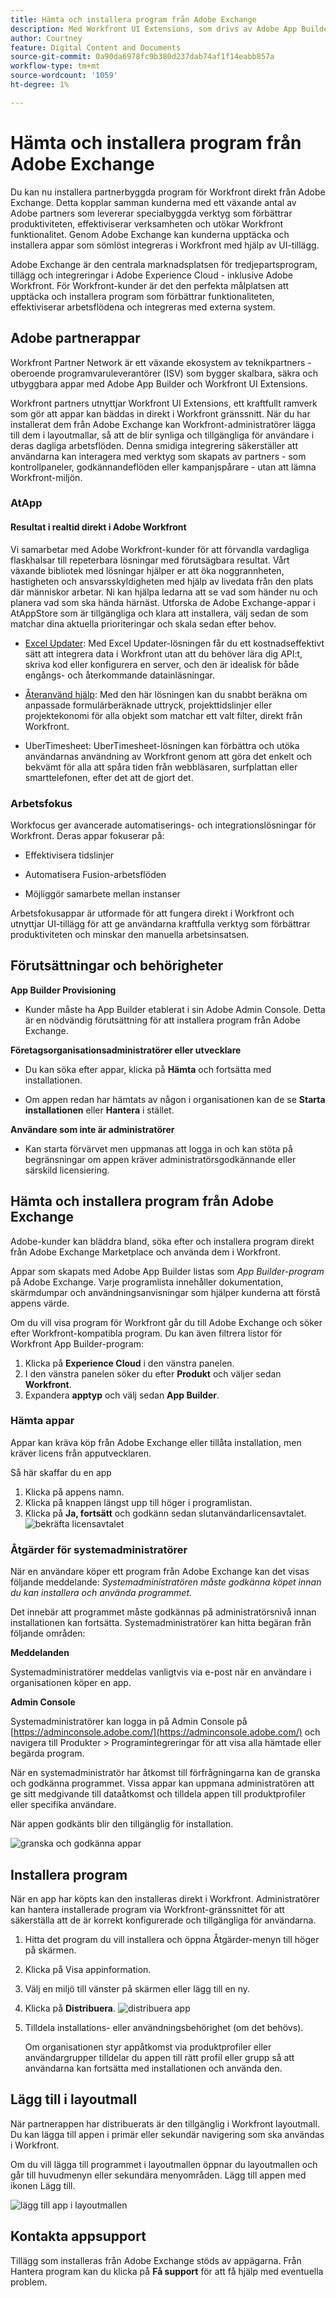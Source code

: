 ```yaml
---
title: Hämta och installera program från Adobe Exchange
description: Med Workfront UI Extensions, som drivs av Adobe App Builder, kan kunder och partner skapa skräddarsydda användarupplevelser.
author: Courtney
feature: Digital Content and Documents
source-git-commit: 0a90da6978fc9b380d237dab74af1f14eabb857a
workflow-type: tm+mt
source-wordcount: '1059'
ht-degree: 1%

---
```



# Hämta och installera program från Adobe Exchange

Du kan nu installera partnerbyggda program för Workfront direkt från Adobe Exchange. Detta kopplar samman kunderna med ett växande antal av Adobe partners som levererar specialbyggda verktyg som förbättrar produktiviteten, effektiviserar verksamheten och utökar Workfront funktionalitet. Genom Adobe Exchange kan kunderna upptäcka och installera appar som sömlöst integreras i Workfront med hjälp av UI-tillägg.

Adobe Exchange är den centrala marknadsplatsen för tredjepartsprogram, tillägg och integreringar i Adobe Experience Cloud - inklusive Adobe Workfront. För Workfront-kunder är det den perfekta målplatsen att upptäcka och installera program som förbättrar funktionaliteten, effektiviserar arbetsflödena och integreras med externa system.

## Adobe partnerappar

Workfront Partner Network är ett växande ekosystem av teknikpartners - oberoende programvaruleverantörer (ISV) som bygger skalbara, säkra och utbyggbara appar med Adobe App Builder och Workfront UI Extensions.

Workfront partners utnyttjar Workfront UI Extensions, ett kraftfullt ramverk som gör att appar kan bäddas in direkt i Workfront gränssnitt. När du har installerat dem från Adobe Exchange kan Workfront-administratörer lägga till dem i layoutmallar, så att de blir synliga och tillgängliga för användare i deras dagliga arbetsflöden. Denna smidiga integrering säkerställer att användarna kan interagera med verktyg som skapats av partners - som kontrollpaneler, godkännandeflöden eller kampanjspårare - utan att lämna Workfront-miljön.

### AtApp

#### Resultat i realtid direkt i Adobe Workfront

Vi samarbetar med Adobe Workfront-kunder för att förvandla vardagliga flaskhalsar till repeterbara lösningar med förutsägbara resultat. Vårt växande bibliotek med lösningar hjälper er att öka noggrannheten, hastigheten och ansvarsskyldigheten med hjälp av livedata från den plats där människor arbetar. Ni kan hjälpa ledarna att se vad som händer nu och planera vad som ska hända härnäst. Utforska de Adobe Exchange-appar i AtAppStore som är tillgängliga och klara att installera, välj sedan de som matchar dina aktuella prioriteringar och skala sedan efter behov.

* [Excel Updater](https://exchange.adobe.com/apps/ec/abtt1rq7o9/atapp-excel-updater): Med Excel Updater-lösningen får du ett kostnadseffektivt sätt att integrera data i Workfront utan att du behöver lära dig API:t, skriva kod eller konfigurera en server, och den är idealisk för både engångs- och återkommande datainläsningar.

* [Återanvänd hjälp](https://exchange.adobe.com/apps/ec/abv755903t/atapp-recalc-helper): Med den här lösningen kan du snabbt beräkna om anpassade formulärberäknade uttryck, projekttidslinjer eller projektekonomi för alla objekt som matchar ett valt filter, direkt från Workfront.

* UberTimesheet: UberTimesheet-lösningen kan förbättra och utöka användarnas användning av Workfront genom att göra det enkelt och bekvämt för alla att spåra tiden från webbläsaren, surfplattan eller smarttelefonen, efter det att de gjort det.

### Arbetsfokus

Workfocus ger avancerade automatiserings- och integrationslösningar för Workfront. Deras appar fokuserar på:

* Effektivisera tidslinjer

* Automatisera Fusion-arbetsflöden

* Möjliggör samarbete mellan instanser

Arbetsfokusappar är utformade för att fungera direkt i Workfront och utnyttjar UI-tillägg för att ge användarna kraftfulla verktyg som förbättrar produktiviteten och minskar den manuella arbetsinsatsen.

## Förutsättningar och behörigheter

**App Builder Provisioning**

* Kunder måste ha App Builder etablerat i sin Adobe Admin Console. Detta är en nödvändig förutsättning för att installera program från Adobe Exchange.

**Företagsorganisationsadministratörer eller utvecklare**

* Du kan söka efter appar, klicka på **Hämta** och fortsätta med installationen.

* Om appen redan har hämtats av någon i organisationen kan de se **Starta installationen** eller **Hantera** i stället.

**Användare som inte är administratörer**

* Kan starta förvärvet men uppmanas att logga in och kan stöta på begränsningar om appen kräver administratörsgodkännande eller särskild licensiering.

## Hämta och installera program från Adobe Exchange

Adobe-kunder kan bläddra bland, söka efter och installera program direkt från Adobe Exchange Marketplace och använda dem i Workfront.

Appar som skapats med Adobe App Builder listas som _App Builder-program_ på Adobe Exchange. Varje programlista innehåller dokumentation, skärmdumpar och användningsanvisningar som hjälper kunderna att förstå appens värde.

Om du vill visa program för Workfront går du till Adobe Exchange och söker efter Workfront-kompatibla program. Du kan även filtrera listor för Workfront App Builder-program:

1. Klicka på **Experience Cloud** i den vänstra panelen.
1. I den vänstra panelen söker du efter **Produkt** och väljer sedan **Workfront**.
1. Expandera **apptyp** och välj sedan **App Builder**.

### Hämta appar

Appar kan kräva köp från Adobe Exchange eller tillåta installation, men kräver licens från apputvecklaren.

Så här skaffar du en app

1. Klicka på appens namn.
1. Klicka på knappen längst upp till höger i programlistan.
1. Klicka på **Ja, fortsätt** och godkänn sedan slutanvändarlicensavtalet.
   ![bekräfta licensavtalet](assets/2-aquire-application.png)

### Åtgärder för systemadministratörer

När en användare köper ett program från Adobe Exchange kan det visas följande meddelande: _Systemadministratören måste godkänna köpet innan du kan installera och använda programmet._

Det innebär att programmet måste godkännas på administratörsnivå innan installationen kan fortsätta. Systemadministratörer kan hitta begäran från följande områden:

**Meddelanden**

Systemadministratörer meddelas vanligtvis via e-post när en användare i organisationen köper en app.

**Admin Console**

Systemadministratörer kan logga in på Admin Console på [https://adminconsole.adobe.com/](https://adminconsole.adobe.com/) och navigera till Produkter > Programintegreringar för att visa alla hämtade eller begärda program.

När en systemadministratör har åtkomst till förfrågningarna kan de granska och godkänna programmet. Vissa appar kan uppmana administratören att ge sitt medgivande till dataåtkomst och tilldela appen till produktprofiler eller specifika användare.

När appen godkänts blir den tillgänglig för installation.

![granska och godkänna appar](assets/3-manage.png)

## Installera program

När en app har köpts kan den installeras direkt i Workfront. Administratörer kan hantera installerade program via Workfront-gränssnittet för att säkerställa att de är korrekt konfigurerade och tillgängliga för användarna.

1. Hitta det program du vill installera och öppna Åtgärder-menyn till höger på skärmen.
1. Klicka på Visa appinformation.
1. Välj en miljö till vänster på skärmen eller lägg till en ny.
1. Klicka på **Distribuera**.
   ![distribuera app](assets/10-env-details-2.png)
1. Tilldela installations- eller användningsbehörighet (om det behövs).

   Om organisationen styr appåtkomst via produktprofiler eller användargrupper tilldelar du appen till rätt profil eller grupp så att användarna kan fortsätta med installationen och använda den.

## Lägg till i layoutmall

När partnerappen har distribuerats är den tillgänglig i Workfront layoutmall. Du kan lägga till appen i primär eller sekundär navigering som ska användas i Workfront.

Om du vill lägga till programmet i layoutmallen öppnar du layoutmallen och går till huvudmenyn eller sekundära menyområden. Lägg till appen med ikonen Lägg till.

![lägg till app i layoutmallen](assets/add-to-lt.png)

## Kontakta appsupport

Tillägg som installeras från Adobe Exchange stöds av appägarna. Från Hantera program kan du klicka på **Få support** för att få hjälp med eventuella problem.